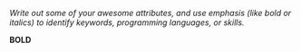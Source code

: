 *Write out some of your awesome attributes, and use emphasis (like bold or italics) to identify keywords, programming languages, or skills.*

**BOLD**
